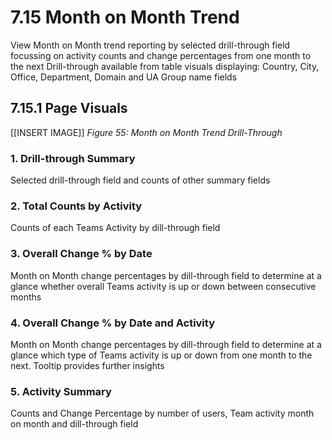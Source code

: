 # 7.15 Month on Month Trend
View Month on Month trend reporting by selected drill-through field focussing on activity counts and change percentages from one month to the next
Drill-through available from table visuals displaying:
Country, City, Office, Department, Domain and UA Group name fields

## 7.15.1 Page Visuals

[[INSERT IMAGE]] *Figure 55: Month on Month Trend Drill-Through*

### 1.	Drill-through Summary
Selected drill-through field and counts of other summary fields

### 2.	Total Counts by Activity
Counts of each Teams Activity by dill-through field

### 3.	Overall Change % by Date 
Month on Month change percentages by dill-through field to determine at a glance whether overall Teams activity is up or down between consecutive months

### 4.	Overall Change % by Date and Activity 
Month on Month change percentages by dill-through field to determine at a glance which type of Teams activity is up or down from one month to the next. Tooltip provides further insights

### 5.	Activity Summary 
Counts and Change Percentage by number of users, Team activity month on month and dill-through field
